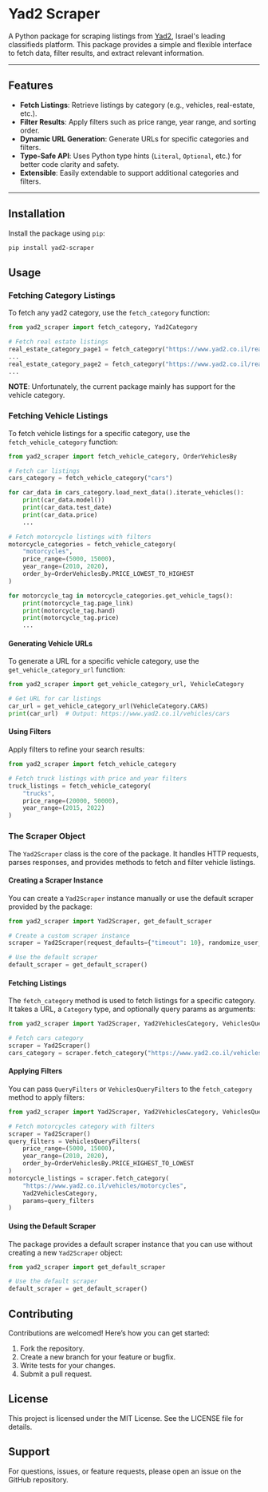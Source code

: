 # Yad2 Scraper

A Python package for scraping listings from [Yad2](https://www.yad2.co.il/), Israel's leading classifieds
platform. This package provides a simple and flexible interface to fetch data,
filter results, and extract relevant information.

---

## Features

- **Fetch Listings**: Retrieve listings by category (e.g., vehicles, real-estate, etc.).
- **Filter Results**: Apply filters such as price range, year range, and sorting order.
- **Dynamic URL Generation**: Generate URLs for specific categories and filters.
- **Type-Safe API**: Uses Python type hints (`Literal`, `Optional`, etc.) for better code clarity and safety.
- **Extensible**: Easily extendable to support additional categories and filters.

---

## Installation

Install the package using `pip`:

```bash
pip install yad2-scraper
```

## Usage

### Fetching Category Listings

To fetch any yad2 category, use the `fetch_category` function:

```python
from yad2_scraper import fetch_category, Yad2Category

# Fetch real estate listings
real_estate_category_page1 = fetch_category("https://www.yad2.co.il/realestate/forsale", Yad2Category, page=1)
...
real_estate_category_page2 = fetch_category("https://www.yad2.co.il/realestate/forsale", Yad2Category, page=2)
...
```

__NOTE__: Unfortunately, the current package mainly has support for the vehicle category.

### Fetching Vehicle Listings

To fetch vehicle listings for a specific category, use the `fetch_vehicle_category` function:

```python
from yad2_scraper import fetch_vehicle_category, OrderVehiclesBy

# Fetch car listings
cars_category = fetch_vehicle_category("cars")

for car_data in cars_category.load_next_data().iterate_vehicles():
    print(car_data.model())
    print(car_data.test_date)
    print(car_data.price)
    ...

# Fetch motorcycle listings with filters
motorcycle_categories = fetch_vehicle_category(
    "motorcycles",
    price_range=(5000, 15000),
    year_range=(2010, 2020),
    order_by=OrderVehiclesBy.PRICE_LOWEST_TO_HIGHEST
)

for motorcycle_tag in motorcycle_categories.get_vehicle_tags():
    print(motorcycle_tag.page_link)
    print(motorcycle_tag.hand)
    print(motorcycle_tag.price)
    ...
```

#### Generating Vehicle URLs

To generate a URL for a specific vehicle category, use the `get_vehicle_category_url` function:

```python
from yad2_scraper import get_vehicle_category_url, VehicleCategory

# Get URL for car listings
car_url = get_vehicle_category_url(VehicleCategory.CARS)
print(car_url)  # Output: https://www.yad2.co.il/vehicles/cars
```

#### Using Filters

Apply filters to refine your search results:

```python
from yad2_scraper import fetch_vehicle_category

# Fetch truck listings with price and year filters
truck_listings = fetch_vehicle_category(
    "trucks",
    price_range=(20000, 50000),
    year_range=(2015, 2022)
)
```

### The Scraper Object

The `Yad2Scraper` class is the core of the package.
It handles HTTP requests, parses responses, and provides methods to fetch and filter vehicle listings.

#### Creating a Scraper Instance

You can create a `Yad2Scraper` instance manually or use the default scraper provided by the package:

```python
from yad2_scraper import Yad2Scraper, get_default_scraper

# Create a custom scraper instance
scraper = Yad2Scraper(request_defaults={"timeout": 10}, randomize_user_agent=True, ...)

# Use the default scraper
default_scraper = get_default_scraper()
```

#### Fetching Listings

The `fetch_category` method is used to fetch listings for a specific category.
It takes a URL, a `Category` type, and optionally query params as arguments:

```python
from yad2_scraper import Yad2Scraper, Yad2VehiclesCategory, VehiclesQueryFilters

# Fetch cars category
scraper = Yad2Scraper()
cars_category = scraper.fetch_category("https://www.yad2.co.il/vehicles/cars", Yad2VehiclesCategory, )
```

#### Applying Filters

You can pass `QueryFilters` or `VehiclesQueryFilters` to the `fetch_category` method to apply filters:

```python
from yad2_scraper import Yad2Scraper, Yad2VehiclesCategory, VehiclesQueryFilters, OrderVehiclesBy

# Fetch motorcycles category with filters
scraper = Yad2Scraper()
query_filters = VehiclesQueryFilters(
    price_range=(5000, 15000),
    year_range=(2010, 2020),
    order_by=OrderVehiclesBy.PRICE_HIGHEST_TO_LOWEST
)
motorcycle_listings = scraper.fetch_category(
    "https://www.yad2.co.il/vehicles/motorcycles",
    Yad2VehiclesCategory,
    params=query_filters
)
```

#### Using the Default Scraper

The package provides a default scraper instance that you can use without creating a new `Yad2Scraper` object:

```python
from yad2_scraper import get_default_scraper

# Use the default scraper
default_scraper = get_default_scraper()
```

## Contributing

Contributions are welcomed! Here’s how you can get started:

1. Fork the repository.
2. Create a new branch for your feature or bugfix.
3. Write tests for your changes.
4. Submit a pull request.

## License

This project is licensed under the MIT License. See the LICENSE file for details.

## Support

For questions, issues, or feature requests, please open an issue on the GitHub repository.